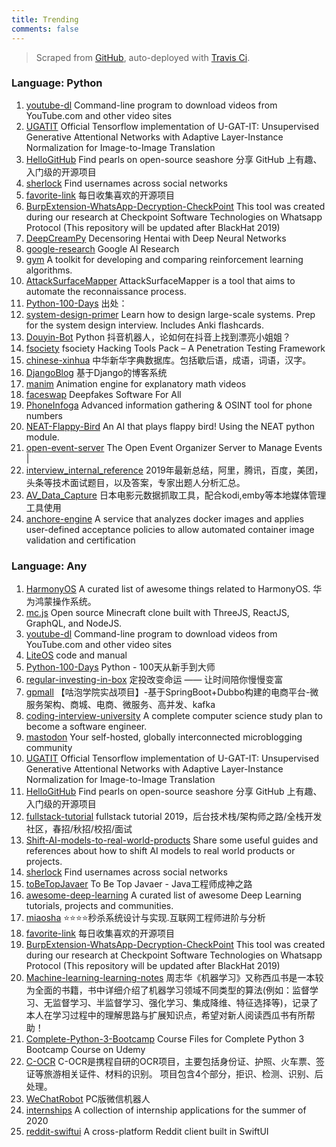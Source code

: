 ```yaml
---
title: Trending
comments: false
---
```


> Scraped from [GitHub](https://github.com/trending?since=daily), auto-deployed with [Travis Ci](https://travis-ci.org/).


### Language: Python
1. [youtube-dl](https://github.com/ytdl-org/youtube-dl)
Command-line program to download videos from YouTube.com and other video sites
2. [UGATIT](https://github.com/taki0112/UGATIT)
Official Tensorflow implementation of U-GAT-IT: Unsupervised Generative Attentional Networks with Adaptive Layer-Instance Normalization for Image-to-Image Translation
3. [HelloGitHub](https://github.com/521xueweihan/HelloGitHub)
Find pearls on open-source seashore 分享 GitHub 上有趣、入门级的开源项目
4. [sherlock](https://github.com/sherlock-project/sherlock)
Find usernames across social networks
5. [favorite-link](https://github.com/guanguans/favorite-link)
每日收集喜欢的开源项目
6. [BurpExtension-WhatsApp-Decryption-CheckPoint](https://github.com/romanzaikin/BurpExtension-WhatsApp-Decryption-CheckPoint)
This tool was created during our research at Checkpoint Software Technologies on Whatsapp Protocol (This repository will be updated after BlackHat 2019)
7. [DeepCreamPy](https://github.com/deeppomf/DeepCreamPy)
Decensoring Hentai with Deep Neural Networks
8. [google-research](https://github.com/google-research/google-research)
Google AI Research
9. [gym](https://github.com/openai/gym)
A toolkit for developing and comparing reinforcement learning algorithms.
10. [AttackSurfaceMapper](https://github.com/superhedgy/AttackSurfaceMapper)
AttackSurfaceMapper is a tool that aims to automate the reconnaissance process.
11. [Python-100-Days](https://github.com/ZiniuLu/Python-100-Days)
出处：
12. [system-design-primer](https://github.com/donnemartin/system-design-primer)
Learn how to design large-scale systems. Prep for the system design interview. Includes Anki flashcards.
13. [Douyin-Bot](https://github.com/wangshub/Douyin-Bot)
Python 抖音机器人，论如何在抖音上找到漂亮小姐姐？
14. [fsociety](https://github.com/Manisso/fsociety)
fsociety Hacking Tools Pack – A Penetration Testing Framework
15. [chinese-xinhua](https://github.com/pwxcoo/chinese-xinhua)
中华新华字典数据库。包括歇后语，成语，词语，汉字。
16. [DjangoBlog](https://github.com/liangliangyy/DjangoBlog)
基于Django的博客系统
17. [manim](https://github.com/3b1b/manim)
Animation engine for explanatory math videos
18. [faceswap](https://github.com/deepfakes/faceswap)
Deepfakes Software For All
19. [PhoneInfoga](https://github.com/sundowndev/PhoneInfoga)
Advanced information gathering & OSINT tool for phone numbers
20. [NEAT-Flappy-Bird](https://github.com/techwithtim/NEAT-Flappy-Bird)
An AI that plays flappy bird! Using the NEAT python module.
21. [open-event-server](https://github.com/fossasia/open-event-server)
The Open Event Organizer Server to Manage Events  |
22. [interview_internal_reference](https://github.com/0voice/interview_internal_reference)
2019年最新总结，阿里，腾讯，百度，美团，头条等技术面试题目，以及答案，专家出题人分析汇总。
23. [AV_Data_Capture](https://github.com/yoshiko2/AV_Data_Capture)
日本电影元数据抓取工具，配合kodi,emby等本地媒体管理工具使用
24. [anchore-engine](https://github.com/anchore/anchore-engine)
A service that analyzes docker images and applies user-defined acceptance policies to allow automated container image validation and certification

### Language: Any
1. [HarmonyOS](https://github.com/Awesome-HarmonyOS/HarmonyOS)
A curated list of awesome things related to HarmonyOS. 华为鸿蒙操作系统。
2. [mc.js](https://github.com/ian13456/mc.js)
Open source Minecraft clone built with ThreeJS, ReactJS, GraphQL, and NodeJS.
3. [youtube-dl](https://github.com/ytdl-org/youtube-dl)
Command-line program to download videos from YouTube.com and other video sites
4. [LiteOS](https://github.com/LiteOS/LiteOS)
code and manual
5. [Python-100-Days](https://github.com/jackfrued/Python-100-Days)
Python - 100天从新手到大师
6. [regular-investing-in-box](https://github.com/xiaolai/regular-investing-in-box)
定投改变命运 —— 让时间陪你慢慢变富
7. [gpmall](https://github.com/2227324689/gpmall)
【咕泡学院实战项目】-基于SpringBoot+Dubbo构建的电商平台-微服务架构、商城、电商、微服务、高并发、kafka
8. [coding-interview-university](https://github.com/jwasham/coding-interview-university)
A complete computer science study plan to become a software engineer.
9. [mastodon](https://github.com/tootsuite/mastodon)
Your self-hosted, globally interconnected microblogging community
10. [UGATIT](https://github.com/taki0112/UGATIT)
Official Tensorflow implementation of U-GAT-IT: Unsupervised Generative Attentional Networks with Adaptive Layer-Instance Normalization for Image-to-Image Translation
11. [HelloGitHub](https://github.com/521xueweihan/HelloGitHub)
Find pearls on open-source seashore 分享 GitHub 上有趣、入门级的开源项目
12. [fullstack-tutorial](https://github.com/frank-lam/fullstack-tutorial)
fullstack tutorial 2019，后台技术栈/架构师之路/全栈开发社区，春招/秋招/校招/面试
13. [Shift-AI-models-to-real-world-products](https://github.com/lonelygo/Shift-AI-models-to-real-world-products)
Share some useful guides and references about how to shift AI models to real world products or projects.
14. [sherlock](https://github.com/sherlock-project/sherlock)
Find usernames across social networks
15. [toBeTopJavaer](https://github.com/hollischuang/toBeTopJavaer)
To Be Top Javaer - Java工程师成神之路
16. [awesome-deep-learning](https://github.com/ChristosChristofidis/awesome-deep-learning)
A curated list of awesome Deep Learning tutorials, projects and communities.
17. [miaosha](https://github.com/qiurunze123/miaosha)
⭐⭐⭐⭐秒杀系统设计与实现.互联网工程师进阶与分析
18. [favorite-link](https://github.com/guanguans/favorite-link)
每日收集喜欢的开源项目
19. [BurpExtension-WhatsApp-Decryption-CheckPoint](https://github.com/romanzaikin/BurpExtension-WhatsApp-Decryption-CheckPoint)
This tool was created during our research at Checkpoint Software Technologies on Whatsapp Protocol (This repository will be updated after BlackHat 2019)
20. [Machine-learning-learning-notes](https://github.com/Vay-keen/Machine-learning-learning-notes)
周志华《机器学习》又称西瓜书是一本较为全面的书籍，书中详细介绍了机器学习领域不同类型的算法(例如：监督学习、无监督学习、半监督学习、强化学习、集成降维、特征选择等)，记录了本人在学习过程中的理解思路与扩展知识点，希望对新人阅读西瓜书有所帮助！
21. [Complete-Python-3-Bootcamp](https://github.com/Pierian-Data/Complete-Python-3-Bootcamp)
Course Files for Complete Python 3 Bootcamp Course on Udemy
22. [C-OCR](https://github.com/ctripcorp/C-OCR)
C-OCR是携程自研的OCR项目，主要包括身份证、护照、火车票、签证等旅游相关证件、材料的识别。 项目包含4个部分，拒识、检测、识别、后处理。
23. [WeChatRobot](https://github.com/TonyChen56/WeChatRobot)
PC版微信机器人
24. [internships](https://github.com/Zackhardtoname/internships)
A collection of internship applications for the summer of 2020
25. [reddit-swiftui](https://github.com/carson-katri/reddit-swiftui)
A cross-platform Reddit client built in SwiftUI
